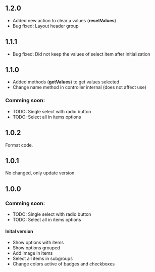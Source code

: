 ## 1.2.0

- Added new action to clear a values (**resetValues**)
- Bug fixed: Layout header group

## 1.1.1

- Bug fixed: Did not keep the values of select item after initialization

## 1.1.0

- Added methods (**getValues**) to get values selected
- Change name method in controller internal (does not affect use)

### Comming soon:

- TODO: Single select with radio button
- TODO: Select all in items options

## 1.0.2

Format code.

## 1.0.1

No changed, only update version.

## 1.0.0

### Comming soon:

- TODO: Single select with radio button
- TODO: Select all in items options

#### Inital version

- Show options with items
- Show options grouped
- Add image in items
- Select all items in subgroups
- Change colors active of badges and checkboxes
